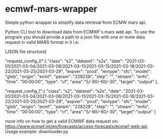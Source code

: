 # ecmwf-mars-wrapper
Simple python wrapper to simplify  data retrieval from ECMW mars api.

   
Python CLI tool to download data from ECMWF's mars web api. 
To use the program you should privide a path to a json file with one or more 
data request in valid MARS format in it i.e: 

[JSON file structure]

 "request_config_0":{
    "class": "s2",
    "dataset": "s2s",
    "date": "2021-03-01/2021-03-04/2021-03-08/2021-03-11/2021-03-15/2021-03-18/2021-03-22/2021-03-25/2021-03-29",
    "expver": "prod",
    "levtype": "sfc",
    "model": "glob",
    "origin": "ecmf",
    "param": "228228",
    "step": "",
    "stream": "enfo",
    "time": "00:00:00",
    "type": "cf",
    "area":"5/-90/-60/-30",
    "target": "output"
},

"request_config_1":{
    "class": "s2",
    "dataset": "s2s",
    "date": "2021-03-01/2021-03-04/2021-03-08/2021-03-11/2021-03-15/2021-03-18/2021-03-22/2021-03-25/2021-03-29",
    "expver": "prod",
    "levtype": "sfc",
    "model": "glob",
    "origin": "ecmf",
    "param": "228228",
    "step": "",
    "stream": "enfo",
    "time": "00:00:00",
    "type": "cf",
    "area":"5/-90/-60/-30",
    "target":"output" 
}

more info on how to get a valid ECMWF data request on: https://www.ecmwf.int/en/forecasts/access-forecasts/ecmwf-web-api
Usage example:
downloader.py <path-to-request-file>

   
